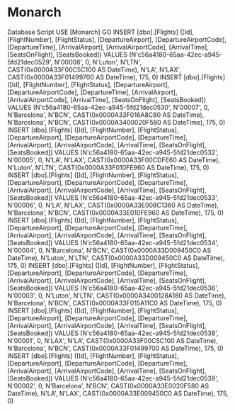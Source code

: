 Monarch
=======



Database Script
USE [Monarch]
GO
INSERT [dbo].[Flights] ([Id], [FlightNumber], [FlightStatus], [DepartureAirport], [DepartureAirportCode], [DepartureTime], [ArrivalAirport], [ArrivalAirportCode], [ArrivalTime], [SeatsOnFlight], [SeatsBooked]) VALUES (N'c56a4180-65aa-42ec-a945-5fd21dec0529', N'00008', 0, N'Luton', N'LTN', CAST(0x0000A33F00C5C100 AS DateTime), N'LA', N'LAX', CAST(0x0000A33F01499700 AS DateTime), 175, 0)
INSERT [dbo].[Flights] ([Id], [FlightNumber], [FlightStatus], [DepartureAirport], [DepartureAirportCode], [DepartureTime], [ArrivalAirport], [ArrivalAirportCode], [ArrivalTime], [SeatsOnFlight], [SeatsBooked]) VALUES (N'c56a4180-65aa-42ec-a945-5fd21dec0530', N'00007', 0, N'Barcelona', N'BCN', CAST(0x0000A33F016A8C80 AS DateTime), N'Barcelona', N'BCN', CAST(0x0000A3400020F580 AS DateTime), 175, 0)
INSERT [dbo].[Flights] ([Id], [FlightNumber], [FlightStatus], [DepartureAirport], [DepartureAirportCode], [DepartureTime], [ArrivalAirport], [ArrivalAirportCode], [ArrivalTime], [SeatsOnFlight], [SeatsBooked]) VALUES (N'c56a4180-65aa-42ec-a945-5fd21dec0532', N'00005', 0, N'LA', N'LAX', CAST(0x0000A33F00CDFE60 AS DateTime), N'Luton', N'LTN', CAST(0x0000A33F010FE960 AS DateTime), 175, 0)
INSERT [dbo].[Flights] ([Id], [FlightNumber], [FlightStatus], [DepartureAirport], [DepartureAirportCode], [DepartureTime], [ArrivalAirport], [ArrivalAirportCode], [ArrivalTime], [SeatsOnFlight], [SeatsBooked]) VALUES (N'c56a4180-65aa-42ec-a945-5fd21dec0533', N'00006', 0, N'LA', N'LAX', CAST(0x0000A33E008C1360 AS DateTime), N'Barcelona', N'BCN', CAST(0x0000A33E010FE960 AS DateTime), 175, 0)
INSERT [dbo].[Flights] ([Id], [FlightNumber], [FlightStatus], [DepartureAirport], [DepartureAirportCode], [DepartureTime], [ArrivalAirport], [ArrivalAirportCode], [ArrivalTime], [SeatsOnFlight], [SeatsBooked]) VALUES (N'c56a4180-65aa-42ec-a945-5fd21dec0534', N'00004', 0, N'Barcelona', N'BCN', CAST(0x0000A33D009450C0 AS DateTime), N'Luton', N'LTN', CAST(0x0000A33D009450C0 AS DateTime), 175, 0)
INSERT [dbo].[Flights] ([Id], [FlightNumber], [FlightStatus], [DepartureAirport], [DepartureAirportCode], [DepartureTime], [ArrivalAirport], [ArrivalAirportCode], [ArrivalTime], [SeatsOnFlight], [SeatsBooked]) VALUES (N'c56a4180-65aa-42ec-a945-5fd21dec0536', N'00003', 0, N'Luton', N'LTN', CAST(0x0000A3400128A180 AS DateTime), N'Barcelona', N'BCN', CAST(0x0000A33F015A11C0 AS DateTime), 175, 0)
INSERT [dbo].[Flights] ([Id], [FlightNumber], [FlightStatus], [DepartureAirport], [DepartureAirportCode], [DepartureTime], [ArrivalAirport], [ArrivalAirportCode], [ArrivalTime], [SeatsOnFlight], [SeatsBooked]) VALUES (N'c56a4180-65aa-42ec-a945-5fd21dec0538', N'00001', 0, N'LAX', N'LA', CAST(0x0000A33F00C5C100 AS DateTime), N'Barcelona', N'BCN', CAST(0x0000A33F01499700 AS DateTime), 175, 0)
INSERT [dbo].[Flights] ([Id], [FlightNumber], [FlightStatus], [DepartureAirport], [DepartureAirportCode], [DepartureTime], [ArrivalAirport], [ArrivalAirportCode], [ArrivalTime], [SeatsOnFlight], [SeatsBooked]) VALUES (N'c56a4180-65aa-42ec-a945-5fd21dec0539', N'00002', 0, N'Barcelona', N'BCN', CAST(0x0000A33E0020F580 AS DateTime), N'LA', N'LAX', CAST(0x0000A33E009450C0 AS DateTime), 175, 0)
